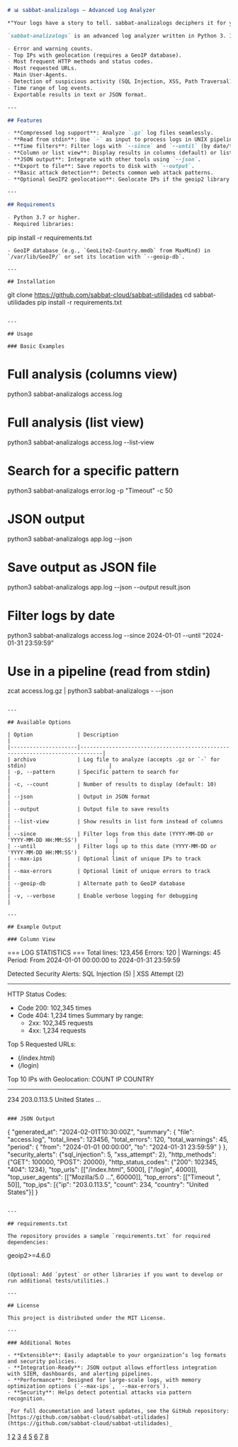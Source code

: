 ```markdown
# 📊 sabbat-analizalogs – Advanced Log Analyzer

*"Your logs have a story to tell. sabbat-analizalogs deciphers it for you."*

`sabbat-analizalogs` is an advanced log analyzer written in Python 3. It processes standard and compressed log files (.gz), providing powerful statistics and insights, such as:

- Error and warning counts.
- Top IPs with geolocation (requires a GeoIP database).
- Most frequent HTTP methods and status codes.
- Most requested URLs.
- Main User-Agents.
- Detection of suspicious activity (SQL Injection, XSS, Path Traversal).
- Time range of log events.
- Exportable results in text or JSON format.

---

## Features

- **Compressed log support**: Analyze `.gz` log files seamlessly.
- **Read from stdin**: Use `-` as input to process logs in UNIX pipelines.
- **Time filters**: Filter logs with `--since` and `--until` (by date/time).
- **Column or list view**: Display results in columns (default) or list view via `--list-view`.
- **JSON output**: Integrate with other tools using `--json`.
- **Export to file**: Save reports to disk with `--output`.
- **Basic attack detection**: Detects common web attack patterns.
- **Optional GeoIP2 geolocation**: Geolocate IPs if the geoip2 library and database are available.

---

## Requirements

- Python 3.7 or higher.
- Required libraries:
  ```
  pip install -r requirements.txt
  ```
- GeoIP database (e.g., `GeoLite2-Country.mmdb` from MaxMind) in `/var/lib/GeoIP/` or set its location with `--geoip-db`.

---

## Installation

```
git clone https://github.com/sabbat-cloud/sabbat-utilidades
cd sabbat-utilidades
pip install -r requirements.txt
```

---

## Usage

### Basic Examples

```
# Full analysis (columns view)
python3 sabbat-analizalogs access.log

# Full analysis (list view)
python3 sabbat-analizalogs access.log --list-view

# Search for a specific pattern
python3 sabbat-analizalogs error.log -p "Timeout" -c 50

# JSON output
python3 sabbat-analizalogs app.log --json

# Save output as JSON file
python3 sabbat-analizalogs app.log --json --output result.json

# Filter logs by date
python3 sabbat-analizalogs access.log --since 2024-01-01 --until "2024-01-31 23:59:59"

# Use in a pipeline (read from stdin)
zcat access.log.gz | python3 sabbat-analizalogs - --json
```

---

## Available Options

| Option              | Description                                                                 |
|---------------------|-----------------------------------------------------------------------------|
| archivo             | Log file to analyze (accepts .gz or `-` for stdin)                          |
| -p, --pattern       | Specific pattern to search for                                              |
| -c, --count         | Number of results to display (default: 10)                                  |
| --json              | Output in JSON format                                                       |
| --output            | Output file to save results                                                 |
| --list-view         | Show results in list form instead of columns                                |
| --since             | Filter logs from this date (YYYY-MM-DD or 'YYYY-MM-DD HH:MM:SS')            |
| --until             | Filter logs up to this date (YYYY-MM-DD or 'YYYY-MM-DD HH:MM:SS')           |
| --max-ips           | Optional limit of unique IPs to track                                       |
| --max-errors        | Optional limit of unique errors to track                                    |
| --geoip-db          | Alternate path to GeoIP database                                            |
| -v, --verbose       | Enable verbose logging for debugging                                        |

---

## Example Output

### Column View

```
=== LOG STATISTICS ===
Total lines: 123,456
Errors: 120 | Warnings: 45
Period: From 2024-01-01 00:00:00 to 2024-01-31 23:59:59

Detected Security Alerts:
SQL Injection (5) | XSS Attempt (2)

--------------------------------------------------------------------------------
HTTP Status Codes:
  - Code 200: 102,345 times
  - Code 404: 1,234 times
  Summary by range:
    - 2xx: 102,345 requests
    - 4xx: 1,234 requests

Top 5 Requested URLs:
  - (/index.html)
  - (/login)

Top 10 IPs with Geolocation:
COUNT   IP                 COUNTRY
-----   ------------------ -------
234     203.0.113.5        United States
...
```

### JSON Output

```
{
  "generated_at": "2024-02-01T10:30:00Z",
  "summary": {
    "file": "access.log",
    "total_lines": 123456,
    "total_errors": 120,
    "total_warnings": 45,
    "period": {
      "from": "2024-01-01 00:00:00",
      "to": "2024-01-31 23:59:59"
    }
  },
  "security_alerts": {"sql_injection": 5, "xss_attempt": 2},
  "http_methods": {"GET": 100000, "POST": 20000},
  "http_status_codes": {"200": 102345, "404": 1234},
  "top_urls": [["/index.html", 5000], ["/login", 4000]],
  "top_user_agents": [["Mozilla/5.0 ...", 60000]],
  "top_errors": [["Timeout <NUM>", 50]],
  "top_ips": [{"ip": "203.0.113.5", "count": 234, "country": "United States"}]
}
```

---

## requirements.txt

The repository provides a sample `requirements.txt` for required dependencies:

```
geoip2>=4.6.0
```

(Optional: Add `pytest` or other libraries if you want to develop or run additional tests/utilities.)

---

## License

This project is distributed under the MIT License.

---

### Additional Notes

- **Extensible**: Easily adaptable to your organization’s log formats and security policies.
- **Integration-Ready**: JSON output allows effortless integration with SIEM, dashboards, and alerting pipelines.
- **Performance**: Designed for large-scale logs, with memory optimization options (`--max-ips`, `--max-errors`).
- **Security**: Helps detect potential attacks via pattern recognition.

_For full documentation and latest updates, see the GitHub repository: [https://github.com/sabbat-cloud/sabbat-utilidades](https://github.com/sabbat-cloud/sabbat-utilidades)_
```

[1](https://www.makeareadme.com)
[2](https://realpython.com/readme-python-project/)
[3](https://github.com/othneildrew/Best-README-Template)
[4](https://www.youtube.com/watch?v=12trn2NKw5I)
[5](https://www.pyopensci.org/python-package-guide/tutorials/add-readme.html)
[6](https://packaging.python.org/guides/making-a-pypi-friendly-readme/)
[7](https://www.reddit.com/r/opensource/comments/txl9zq/next_level_readme/)
[8](https://gitlab.com/ton1czech/project-readme-template)
